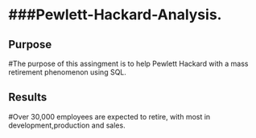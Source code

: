 # ###Pewlett-Hackard-Analysis.
## Purpose
#The purpose of this assingment is to help Pewlett Hackard with a mass retirement phenomenon using SQL.

## Results
#Over 30,000 employees are expected to retire, with most in development,production and sales. 
